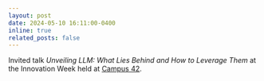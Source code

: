 ```yaml
---
layout: post
date: 2024-05-10 16:11:00-0400
inline: true
related_posts: false
---
```



Invited talk *Unveiling LLM: What Lies Behind and How to Leverage Them* at the Innovation Week held at [Campus 42](https://www.42barcelona.com/es/).
